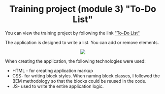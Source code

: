 <h1 align='center'>Training project (module 3) "To-Do List"</h1>
<p>You can view the training project by following the link <a href="https://denisxarkov.github.io/Module2-project/">"To-Do List" </a></p>
<p>The application is designed to write a list. You can add or remove elements.</p>
<p align='center'><img src="https://skrinshoter.ru/p/181022/JgI7h2.png?download=1&name=Скриншот%2018-10-2022%2014:45:54.png"></p>
<p>When creating the application, the following technologies were used:</p>
<ul>
  <li>HTML - for creating application markup</li>
  <li>CSS- for writing block styles. When naming block classes, I followed the BEM methodology so that the blocks could be reused in the code.</li>
  <li>JS- used to write the entire application logic.</li> 
</ul>
